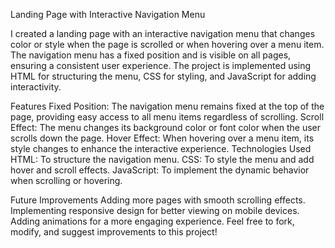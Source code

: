 Landing Page with Interactive Navigation Menu

I created a landing page with an interactive navigation menu that changes color or style when the page is scrolled or when hovering over a menu item. The navigation menu has a fixed position and is visible on all pages, ensuring a consistent user experience. The project is implemented using HTML for structuring the menu, CSS for styling, and JavaScript for adding interactivity.


Features
Fixed Position: The navigation menu remains fixed at the top of the page, providing easy access to all menu items regardless of scrolling.
Scroll Effect: The menu changes its background color or font color when the user scrolls down the page.
Hover Effect: When hovering over a menu item, its style changes to enhance the interactive experience.
Technologies Used
HTML: To structure the navigation menu.
CSS: To style the menu and add hover and scroll effects.
JavaScript: To implement the dynamic behavior when scrolling or hovering.


Future Improvements
Adding more pages with smooth scrolling effects.
Implementing responsive design for better viewing on mobile devices.
Adding animations for a more engaging experience.
Feel free to fork, modify, and suggest improvements to this project!
